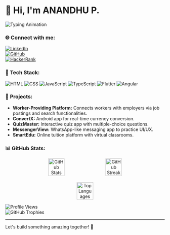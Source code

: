 # 👋 Hi, I'm **ANANDHU P.**  

<div align="left">
  <img src="https://readme-typing-svg.herokuapp.com?font=Fira+Code&size=24&pause=1000&color=00C3FF&width=435&lines=Web+Developer;Flutter+Explorer;JavaScript+Enthusiast;Always+Learning!" alt="Typing Animation">
</div>

### 🌐 **Connect with me:**
[![LinkedIn](https://img.shields.io/badge/-LinkedIn-0077B5?style=flat&logo=linkedin&logoColor=white)](https://www.linkedin.com/in/anandhup/)  
[![GitHub](https://img.shields.io/badge/-GitHub-181717?style=flat&logo=github&logoColor=white)](https://github.com/Anandhup123)  
[![HackerRank](https://img.shields.io/badge/-HackerRank-2EC866?style=flat&logo=hackerrank&logoColor=white)](https://www.hackerrank.com/profile/myselfanandhup)  

### 🚀 **Tech Stack:**
![HTML](https://img.shields.io/badge/-HTML-FF5722?style=flat-square&logo=html5&logoColor=white)
![CSS](https://img.shields.io/badge/-CSS-1572B6?style=flat-square&logo=css3&logoColor=white)
![JavaScript](https://img.shields.io/badge/-JavaScript-F7DF1E?style=flat-square&logo=javascript&logoColor=white)
![TypeScript](https://img.shields.io/badge/-TypeScript-3178C6?style=flat-square&logo=typescript&logoColor=white)
![Flutter](https://img.shields.io/badge/-Flutter-02569B?style=flat-square&logo=flutter&logoColor=white)
![Angular](https://img.shields.io/badge/-Angular-DD0031?style=flat-square&logo=angular&logoColor=white)

### 📂 **Projects:**
- **Worker-Providing Platform:** Connects workers with employers via job postings and search functionalities.
- **ConvertX:** Android app for real-time currency conversion.
- **QuizMaster:** Interactive quiz app with multiple-choice questions.
- **MessengerView:** WhatsApp-like messaging app to practice UI/UX.
- **SmartEdu:** Online tuition platform with virtual classrooms.

### 📊 **GitHub Stats:**
<div align="center" style="display: flex; justify-content: center; flex-wrap: wrap; gap: 20px;">
  <img src="https://github-readme-stats.vercel.app/api?username=Anandhup123&show_icons=true&theme=radical" alt="GitHub Stats" width="32%">
  <img src="https://github-readme-streak-stats.herokuapp.com/?user=Anandhup123&theme=dark" alt="GitHub Streak" width="32%">
  <img src="https://github-readme-stats.vercel.app/api/top-langs/?username=Anandhup123&layout=compact&theme=dark" alt="Top Languages" width="32%">
</div>


![Profile Views](https://komarev.com/ghpvc/?username=Anandhup123&label=Profile%20Views&color=blue&style=flat)  
![GitHub Trophies](https://github-profile-trophy.vercel.app/?username=Anandhup123&theme=onedark&no-frame=true&column=7)  

---

Let's build something amazing together! 🚀
